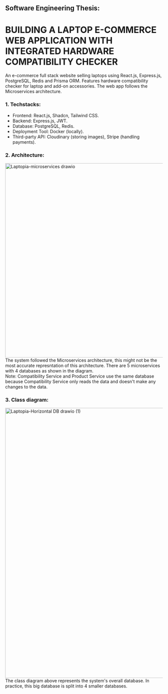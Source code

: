 ## Software Engineering Thesis:
# BUILDING A LAPTOP E-COMMERCE WEB APPLICATION WITH INTEGRATED HARDWARE COMPATIBILITY CHECKER
An e-commerce full stack website selling laptops using React.js, Express.js, PostgreSQL, Redis and Prisma ORM. Features hardware compatibility checker for laptop and add-on accessories. The web app follows the Microservices architecture.

### 1. Techstacks:
- Frontend: React.js, Shadcn, Tailwind CSS.
- Backend: Express.js, JWT.
- Database: PostgreSQL, Redis.
- Deployment Tool: Docker (locally).
- Third-party API: Cloudinary (storing images), Stripe (handling payments).

### 2. Architecture:
<img width="731" height="621" alt="Laptopia-microservices drawio" src="https://github.com/user-attachments/assets/1c11dae2-40e6-46c9-9237-3c5fa3953a48" /> <br>
The system followed the Microservices architecture, this might not be the most accurate represntation of this architecture. There are 5 microservices with 4 databases as shown in the diagram. <br>
Note: Compatibility Service and Product Service use the same database because Compatibility Service only reads the data and doesn't make any changes to the data.

### 3. Class diagram:
<img width="1326" height="863" alt="Laptopia-Horizontal DB drawio (1)" src="https://github.com/user-attachments/assets/ba8e24e8-4fc8-4126-9c1c-7efebfcbcf0f" />
The class diagram above represents the system's overall database. In practice, this big database is split into 4 smaller databases.
